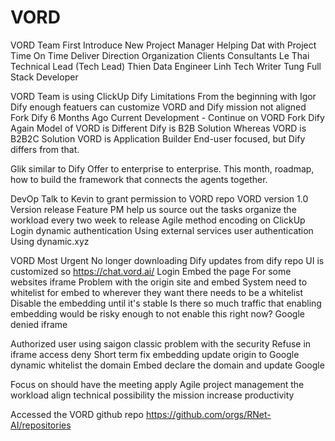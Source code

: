 # VORD

VORD Team
First Introduce New Project Manager
Helping Dat with Project Time On Time
Deliver Direction Organization
Clients Consultants
Le Thai Technical Lead (Tech Lead)
Thien Data Engineer
Linh Tech Writer
Tung Full Stack Developer

VORD Team is using ClickUp
Dify Limitations
From the beginning with Igor
Dify enough featuers can customize
VORD and Dify mission not aligned
Fork Dify 6 Months Ago
Current Development - Continue on VORD
Fork Dify Again
Model of VORD is Different
Dify is B2B Solution
Whereas VORD is B2B2C Solution
VORD is Application Builder
End-user focused, but Dify differs from that.

Glik similar to Dify
Offer to enterprise to enterprise.
This month, roadmap, how to build the framework that connects the agents together.

DevOp
Talk to Kevin to grant permission to
VORD repo
VORD version 1.0
Version release
Feature
PM help us source out the tasks organize the workload every two week to release
Agile method encoding on ClickUp
Login dynamic authentication
Using external services user authentication
Using dynamic.xyz

VORD Most Urgent
No longer downloading Dify updates from dify repo
UI is customized so
<https://chat.vord.ai/>
Login
Embed the page
For some websites iframe
Problem with the origin site and embed
System need to whitelist for embed to wherever they want there needs to be a whitelist
Disable the embedding until it's stable
Is there so much traffic that enabling embedding would be risky enough to not enable this right now?
Google denied iframe

Authorized user using saigon classic problem with the security
Refuse in iframe access deny
Short term fix embedding update origin to Google dynamic whitelist the domain
Embed declare the domain and update Google

Focus on should have the meeting apply Agile project management the workload align technical possibility the mission increase productivity

Accessed the VORD github repo <https://github.com/orgs/RNet-AI/repositories>
